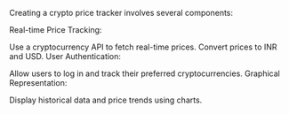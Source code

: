 Creating a crypto price tracker involves several components:

Real-time Price Tracking:

Use a cryptocurrency API to fetch real-time prices.
Convert prices to INR and USD.
User Authentication:

Allow users to log in and track their preferred cryptocurrencies.
Graphical Representation:

Display historical data and price trends using charts.
